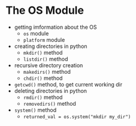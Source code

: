 # The OS Module

* getting imformation about the OS
    * `os` module
    * `platform` module
* creating directories in python
    * `mkdir()` method
    * `listdir()` method
* recursive directory creation
    * `makedirs()` method
    * `chdir()` method
* `getcwd()` method, to get current working dir
* deleting directories in python
    * `rmdir()` method
    * `removedirs()` method
* `system()` method
    * `returned_val = os.system("mkdir my_dir")`

